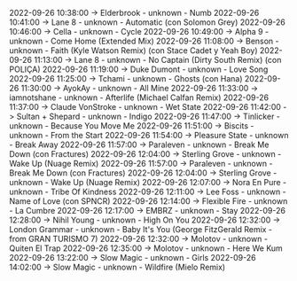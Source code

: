 2022-09-26 10:38:00 -> Elderbrook - unknown - Numb
2022-09-26 10:41:00 -> Lane 8 - unknown - Automatic (con Solomon Grey)
2022-09-26 10:46:00 -> Cella - unknown - Cycle
2022-09-26 10:49:00 -> Alpha 9 - unknown - Come Home (Extended Mix)
2022-09-26 11:08:00 -> Benson - unknown - Faith (Kyle Watson Remix) (con Stace Cadet y Yeah Boy)
2022-09-26 11:13:00 -> Lane 8 - unknown - No Captain (Dirty South Remix) (con POLIÇA)
2022-09-26 11:19:00 -> Duke Dumont - unknown - Love Song
2022-09-26 11:25:00 -> Tchami - unknown - Ghosts (con Hana)
2022-09-26 11:30:00 -> AyokAy - unknown - All Mine
2022-09-26 11:33:00 -> iamnotshane - unknown - Afterlife (Michael Calfan Remix)
2022-09-26 11:37:00 -> Claude VonStroke - unknown - Wet State
2022-09-26 11:42:00 -> Sultan + Shepard - unknown - Indigo
2022-09-26 11:47:00 -> Tinlicker - unknown - Because You Move Me
2022-09-26 11:51:00 -> Biscits - unknown - From the Start
2022-09-26 11:54:00 -> Pleasure State - unknown - Break Away
2022-09-26 11:57:00 -> Paraleven - unknown - Break Me Down (con Fractures)
2022-09-26 12:04:00 -> Sterling Grove - unknown - Wake Up (Nuage Remix)
2022-09-26 11:57:00 -> Paraleven - unknown - Break Me Down (con Fractures)
2022-09-26 12:04:00 -> Sterling Grove - unknown - Wake Up (Nuage Remix)
2022-09-26 12:07:00 -> Nora En Pure - unknown - Tribe Of Kindness
2022-09-26 12:11:00 -> Lee Foss - unknown - Name of Love (con SPNCR)
2022-09-26 12:14:00 -> Flexible Fire - unknown - La Cumbre
2022-09-26 12:17:00 -> EMBRZ - unknown - Stay
2022-09-26 12:28:00 -> Nihil Young - unknown - High On You
2022-09-26 12:32:00 -> London Grammar - unknown - Baby It's You (George FitzGerald Remix - from GRAN TURISMO 7)
2022-09-26 12:32:00 -> Molotov - unknown - Quiten El Trap
2022-09-26 12:35:00 -> Molotov - unknown - Here We Kum
2022-09-26 13:22:00 -> Slow Magic - unknown - Girls
2022-09-26 14:02:00 -> Slow Magic - unknown - Wildfire (Mielo Remix)
